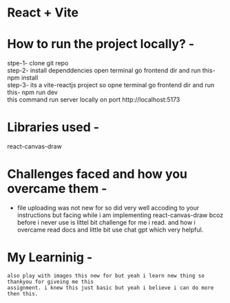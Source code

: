 # React + Vite 
# How to run the project locally? -
  stpe-1- clone git repo <br>
  step-2- install dependdencies open terminal go frontend dir and run this- npm install <br>
  step-3- its a vite-reactjs project so opne terminal go frontend dir and run this- npm run dev <br>
  this command run server locally on port http://localhost:5173<br>

# Libraries used -
   react-canvas-draw

# Challenges faced and how you overcame them -
  - file uploading was not new for so did very well accoding to your instructions but facing while i am implementing 
    react-canvas-draw bcoz before i never use is littel bit challenge for me i read. and how i overcame read docs and little bit 
    use chat gpt which very helpful.

# My Learninig -
    also play with images this new for but yeah i learn new thing so thankyou for giveing me this
    assignment. i knew this just basic but yeah i believe i can do more then this.
    
